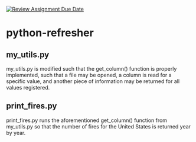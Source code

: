 [![Review Assignment Due Date](https://classroom.github.com/assets/deadline-readme-button-22041afd0340ce965d47ae6ef1cefeee28c7c493a6346c4f15d667ab976d596c.svg)](https://classroom.github.com/a/_G_SdF8U)
# python-refresher

## my_utils.py
my_utils.py is modified such that the get_column() function is properly implemented, such that a file may be opened, a column is read for a specific value, and another piece of information may be returned for all values registered.

## print_fires.py
print_fires.py runs the aforementioned get_column() function from my_utils.py so that the number of fires for the United States is returned year by year.